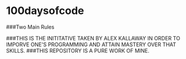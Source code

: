 # 100daysofcode
###Two Main Rules

###THIS IS THE INITITATIVE TAKEN BY ALEX KALLAWAY IN ORDER TO IMPORVE ONE'S PROGRAMMING AND ATTAIN MASTERY OVER THAT SKILLS.
###THIS REPOSITORY IS A PURE WORK OF MINE.
